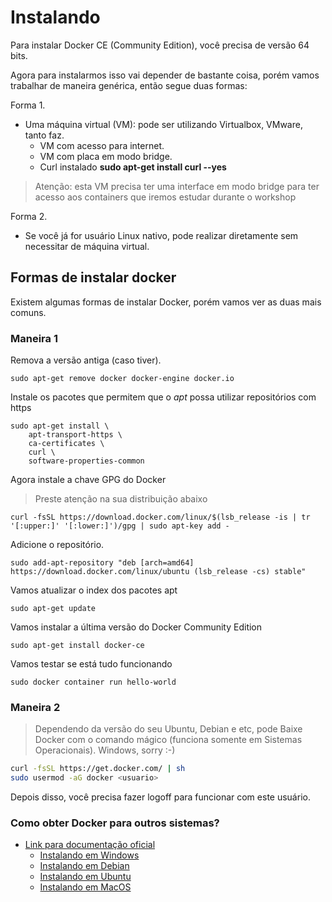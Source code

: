 # Instalando

Para instalar Docker CE (Community Edition), você precisa de versão 64 bits.

Agora para instalarmos isso vai depender de bastante coisa, porém vamos trabalhar de maneira genérica, então segue duas formas:

Forma 1.

* Uma máquina virtual (VM): pode ser utilizando Virtualbox, VMware, tanto faz.
  * VM com acesso para internet.
  * VM com placa em modo bridge.
  * Curl instalado **sudo apt-get install curl --yes**

> Atenção: esta VM precisa ter uma interface em modo bridge para ter acesso aos containers que iremos estudar durante o workshop

Forma 2.

* Se você já for usuário Linux nativo, pode realizar diretamente sem necessitar de máquina virtual.

## Formas de instalar docker

Existem algumas formas de instalar Docker, porém vamos ver as duas mais comuns.

### Maneira 1

Remova a versão antiga (caso tiver).

```
sudo apt-get remove docker docker-engine docker.io
```

Instale os pacotes que permitem que o *apt* possa utilizar repositórios com https

```
sudo apt-get install \
    apt-transport-https \
    ca-certificates \
    curl \
    software-properties-common
```

Agora instale a chave GPG do Docker

> Preste atenção na sua distribuição abaixo

```
curl -fsSL https://download.docker.com/linux/$(lsb_release -is | tr '[:upper:]' '[:lower:]')/gpg | sudo apt-key add -
```

Adicione o repositório.

```
sudo add-apt-repository "deb [arch=amd64] https://download.docker.com/linux/ubuntu (lsb_release -cs) stable"
```

Vamos atualizar o index dos pacotes apt

```
sudo apt-get update
```

Vamos instalar a última versão do Docker Community Edition

```
sudo apt-get install docker-ce
```

Vamos testar se está tudo funcionando

```
sudo docker container run hello-world
```

### Maneira 2

> Dependendo da versão do seu Ubuntu, Debian e etc, pode
Baixe Docker com o comando mágico (funciona somente em Sistemas Operacionais). Windows, sorry :-)

```bash
curl -fsSL https://get.docker.com/ | sh
sudo usermod -aG docker <usuario>
```

Depois disso, você precisa fazer logoff para funcionar com este usuário.


### Como obter Docker para outros sistemas?

- [Link para documentação oficial](https://docs.docker.com/install/)
    - [Instalando em Windows](https://docs.docker.com/docker-for-windows/install/)
    - [Instalando em Debian](https://docs.docker.com/install/linux/docker-ce/debian/)
    - [Instalando em Ubuntu](https://docs.docker.com/install/linux/docker-ce/ubuntu/)
    - [Instalando em MacOS](https://docs.docker.com/docker-for-mac/install/)
